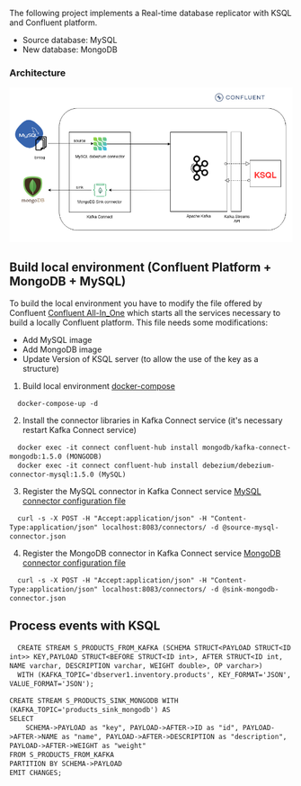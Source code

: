 The following project implements a Real-time database replicator with KSQL and Confluent platform.

- Source database: MySQL
- New database: MongoDB

### Architecture
![App architecture](architecture.png)

## Build local environment (Confluent Platform + MongoDB + MySQL)
To build the local environment you have to modify the file offered by Confluent [Confluent All-In_One](https://raw.githubusercontent.com/confluentinc/cp-all-in-one/6.1.1-post/cp-all-in-one/docker-compose.yml) which starts all the services necessary to build a locally Confluent platform.
This file needs some modifications:
- Add MySQL image
- Add MongoDB image
- Update Version of KSQL server (to allow the use of the key as a structure)

1. Build local environment [docker-compose](environment/docker-compose.yml)
```
  docker-compose-up -d
```

2. Install the connector libraries in Kafka Connect service (it's necessary restart Kafka Connect service)
```
  docker exec -it connect confluent-hub install mongodb/kafka-connect-mongodb:1.5.0 (MONGODB)
  docker exec -it connect confluent-hub install debezium/debezium-connector-mysql:1.5.0 (MySQL)
```

3. Register the MySQL connector in Kafka Connect service [MySQL connector configuration file](connectors/source-mysql-connector.json)
```
  curl -s -X POST -H "Accept:application/json" -H "Content-Type:application/json" localhost:8083/connectors/ -d @source-mysql-connector.json
```

4. Register the MongoDB connector in Kafka Connect service [MongoDB connector configuration file](connectors/sink-mongodb-connector.json)
```
  curl -s -X POST -H "Accept:application/json" -H "Content-Type:application/json" localhost:8083/connectors/ -d @sink-mongodb-connector.json
```

## Process events with KSQL
```
  CREATE STREAM S_PRODUCTS_FROM_KAFKA (SCHEMA STRUCT<PAYLOAD STRUCT<ID int>> KEY,PAYLOAD STRUCT<BEFORE STRUCT<ID int>, AFTER STRUCT<ID int, NAME varchar, DESCRIPTION varchar, WEIGHT double>, OP varchar>) 
  WITH (KAFKA_TOPIC='dbserver1.inventory.products', KEY_FORMAT='JSON', VALUE_FORMAT='JSON');
```
```
CREATE STREAM S_PRODUCTS_SINK_MONGODB WITH (KAFKA_TOPIC='products_sink_mongodb') AS
SELECT 
	SCHEMA->PAYLOAD as "key", PAYLOAD->AFTER->ID as "id", PAYLOAD->AFTER->NAME as "name", PAYLOAD->AFTER->DESCRIPTION as "description", PAYLOAD->AFTER->WEIGHT as "weight"
FROM S_PRODUCTS_FROM_KAFKA
PARTITION BY SCHEMA->PAYLOAD
EMIT CHANGES;
```

